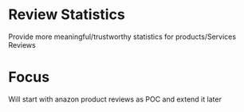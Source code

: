 # Review Statistics
Provide more meaningful/trustworthy statistics for products/Services Reviews

# Focus
Will start with anazon product reviews as POC and extend it later

